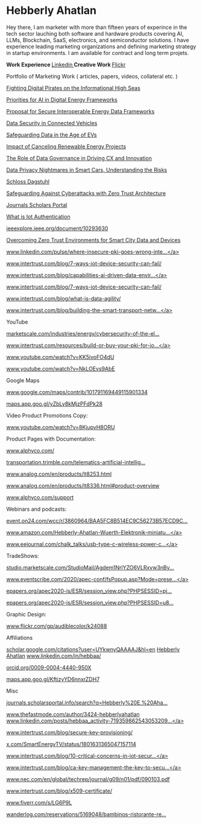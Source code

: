 # Hebberly Ahatlan
Hey there, I am marketer with more than fifteen years of experince in the tech sector lauching both software and hardware products covering AI, LLMs, Blockchain, SaaS, electronics, and semiconductor solutions. I have experience leading marketing organizations and defining marketing strategy in startup environments. I am available for contract and long term projets.

<b> Work Experience </b>  <a href="https://www.linkedin.com/in/hebbaa/"> Linkedin  </a> 
<b> Creative Work </b>    <a href="https://www.flickr.com/photos/audiblecolor/"> Flickr </a>

Portfolio of Marketing Work ( articles, papers, videos, collateral etc. )

<a href="https://www.thefastmode.com/expert-opinion/34122-fighting-digital-pirates-on-the-informational-high-seas">Fighting Digital Pirates on the Informational High Seas</a>

<a href="https://www.smart-energy.com/industry-sectors/cybersecurity/future-priorities-for-ai-in-an-evolving-digital-energy-cyber-security-regulatory-framework/">Priorities for AI in Digital Energy Frameworks</a>

<a href="https://publications.waset.org/10013609/a-proposal-for-a-secure-and-interoperable-data-framework-for-energy-digitalization">Proposal for Secure Interoperable Energy Data Frameworks</a>

<a href="https://www.spiceworks.com/tech/iot/guest-article/data-security-in-connected-vehicles/">Data Security in Connected Vehicles</a>

<a href="https://www.smart-energy.com/industry-sectors/electric-vehicles/safeguarding-battery-systems-and-data-in-the-age-of-evs/"> Safeguarding Data in the Age of EVs</a>

<a href="https://www.linkedin.com/pulse/impact-canceling-renewable-energy-projects-ai-hebberly-ahatlan-79nbc/">Impact of Canceling Renewable Energy Projects</a>

<a href="https://www.spiceworks.com/it-security/data-security/guest-article/the-role-of-data-governance-in-driving-cx-innovation-maritime-ops/">The Role of Data Governance in Driving CX and Innovation</a>

<a href="https://www.spiceworks.com/it-security/data-security/guest-article/data-privacy-nightmares-in-smart-cars-understanding-the-risks/">Data Privacy Nightmares in Smart Cars, Understanding the Risks</a>

<a href="https://dblp.dagstuhl.de/pid/360/4967.html">Schloss Dagstuhl</a>

<a href="https://www.supplychainbrain.com/blogs/1-think-tank/post/37891-safeguarding-against-cyberattacks-with-zero-trust-architecture">Safeguarding Against Cyberattacks with Zero Trust Architecture</a>

<a href="https://journals.scholarsportal.info/details/26878860/v2023inone/1_astmfeaiwsds.xml">Journals Scholars Portal</a>

<a href="https://www.intertrust.com/blog/what-is-iot-authentication-and-why-does-it-matter/">What is Iot Authentication</a>

<a href="https://ieeexplore.ieee.org/document/10293630">ieeexplore.ieee.org/document/10293630</a>

<a href="https://smartcities-conf.org/oldconferences/2023/wp-content/uploads/2023/07/Program-CGV_GET_IHCI_BIGDACI_CSC_2023.pdf">Overcoming Zero Trust Environments for Smart City Data and Devices</a>

<a href="https://www.linkedin.com/pulse/where-insecure-pki-goes-wrong-intertrust" rel="noreferrer nofollow">www.linkedin.com/pulse/where-insecure-pki-goes-wrong-inte...</a>

<a href="https://www.intertrust.com/blog/7-ways-iot-device-security-can-fail/" rel="noreferrer nofollow">www.intertrust.com/blog/7-ways-iot-device-security-can-fail/</a>

<a href="https://www.intertrust.com/blog/capabilities-ai-driven-data-environment" rel="noreferrer nofollow">www.intertrust.com/blog/capabilities-ai-driven-data-envir...</a>

<a href="https://www.intertrust.com/blog/7-ways-iot-device-security-can-fail/" rel="noreferrer nofollow">www.intertrust.com/blog/7-ways-iot-device-security-can-fail/</a>

<a href="https://www.intertrust.com/blog/what-is-data-agility/" rel="noreferrer nofollow">www.intertrust.com/blog/what-is-data-agility/</a>

<a href="https://www.intertrust.com/blog/building-the-smart-transport-networks-of-the-future/" rel="noreferrer nofollow">www.intertrust.com/blog/building-the-smart-transport-netw...</a>

YouTube

<a href="https://marketscale.com/industries/energy/cybersecurity-of-the-electric-grid/" rel="noreferrer nofollow">marketscale.com/industries/energy/cybersecurity-of-the-el...</a>

<a href="https://www.intertrust.com/resources/build-or-buy-your-pki-for-iot/thank-you-26724/" rel="noreferrer nofollow">www.intertrust.com/resources/build-or-buy-your-pki-for-io...</a>

<a href="https://www.youtube.com/watch?v=KK5ivoFO4dU" rel="noreferrer nofollow">www.youtube.com/watch?v=KK5ivoFO4dU</a>

<a href="https://www.youtube.com/watch?v=NkLOEvs9AbE" rel="noreferrer nofollow">www.youtube.com/watch?v=NkLOEvs9AbE</a>

Google Maps

<a href="https://www.google.com/maps/contrib/101791169449115901334" rel="noreferrer nofollow">www.google.com/maps/contrib/101791169449115901334</a>

<a href="https://maps.app.goo.gl/yZbLy8kMjzPFdPk28" rel="noreferrer nofollow">maps.app.goo.gl/yZbLy8kMjzPFdPk28</a>

Video Product Promotions Copy:

<a href="https://www.youtube.com/watch?v=8KjupvH8ORU" rel="noreferrer nofollow">www.youtube.com/watch?v=8KjupvH8ORU</a>

Product Pages with Documentation:

<a href="https://www.alphyco.com/" rel="noreferrer nofollow">www.alphyco.com/</a>

<a href="https://transportation.trimble.com/telematics-artificial-intelligence" rel="noreferrer nofollow">transportation.trimble.com/telematics-artificial-intellig...</a>

<a href="https://www.analog.com/en/products/lt8253.html" rel="noreferrer nofollow">www.analog.com/en/products/lt8253.html</a>

<a href="https://www.analog.com/en/products/lt8336.html#product-overview" rel="noreferrer nofollow">www.analog.com/en/products/lt8336.html#product-overview</a>

<a href="https://www.alphyco.com/support" rel="noreferrer nofollow">www.alphyco.com/support</a>


Webinars and podcasts:

<a href="https://event.on24.com/wcc/r/3860964/BAA5FC8B514EC9C56273B57ECD9C4F71" rel="noreferrer nofollow">event.on24.com/wcc/r/3860964/BAA5FC8B514EC9C56273B57ECD9C...</a>

<a href="https://www.amazon.com/Hebberly-Ahatlan-Wuerth-Elektronik-miniaturization/dp/B08TH3NYR2" rel="noreferrer nofollow">www.amazon.com/Hebberly-Ahatlan-Wuerth-Elektronik-miniatu...</a>

<a href="https://www.eejournal.com/chalk_talks/usb-type-c-wireless-power-charging-wurth-electronik-and-mouser-electronics/" rel="noreferrer nofollow">www.eejournal.com/chalk_talks/usb-type-c-wireless-power-c...</a>


TradeShows:

<a href="https://studio.marketscale.com/StudioMail/Agdem1NrlYZO6VLRxvw3nBywEl9M05EaDokGJ89b4pyKXWP7" rel="noreferrer nofollow">studio.marketscale.com/StudioMail/Agdem1NrlYZO6VLRxvw3nBy...</a>

<a href="https://www.eventscribe.com/2020/apec-conf/fsPopup.asp?Mode=presenterInfo&PresenterID=826177" rel="noreferrer nofollow">www.eventscribe.com/2020/apec-conf/fsPopup.asp?Mode=prese...</a>

<a href="https://epapers.org/apec2020-is/ESR/session_view.php?PHPSESSID=pj745chs3bbhe4299k51t0ahd5&session_id=14" rel="noreferrer nofollow">epapers.org/apec2020-is/ESR/session_view.php?PHPSESSID=pj...</a>

<a href="https://epapers.org/apec2020-is/ESR/session_view.php?PHPSESSID=u8b7mbt2hkgidguvhl6rouuvg6&session_id=12" rel="noreferrer nofollow">epapers.org/apec2020-is/ESR/session_view.php?PHPSESSID=u8...</a>

Graphic Design:

<a href="http://www.flickr.com/gp/audiblecolor/k24088">www.flickr.com/gp/audiblecolor/k24088</a>

Affiliations

<a href="https://scholar.google.com/citations?user=UYkwnyQAAAAJ&hl=en" rel="noreferrer nofollow">scholar.google.com/citations?user=UYkwnyQAAAAJ&hl=en</a>
<a href="https://www.linkedin.com/in/hebbaa?trk=profile-badge" rel="noreferrer nofollow">Hebberly Ahatlan</a>
<a href="https://www.linkedin.com/in/hebbaa/" rel="noreferrer nofollow">www.linkedin.com/in/hebbaa/</a>

<a href="https://orcid.org/0009-0004-4440-950X" rel="noreferrer nofollow">orcid.org/0009-0004-4440-950X</a>

<a href="https://maps.app.goo.gl/KftizyYD6nnxrZDH7" rel="noreferrer nofollow">maps.app.goo.gl/KftizyYD6nnxrZDH7</a>

Misc

<a href="https://journals.scholarsportal.info/search?q=Hebberly E. Ahatlan&search_in=AUTHOR&sub=" rel="noreferrer nofollow">journals.scholarsportal.info/search?q=Hebberly%20E.%20Aha...</a>

<a href="https://www.thefastmode.com/author/3424-hebberlyahatlan" rel="noreferrer nofollow">www.thefastmode.com/author/3424-hebberlyahatlan</a>
<a href="https://www.linkedin.com/posts/hebbaa_activity-7193598625430532098-vEoR/" rel="noreferrer nofollow">www.linkedin.com/posts/hebbaa_activity-719359862543053209...</a>

<a href="https://www.intertrust.com/blog/secure-key-provisioning/" rel="noreferrer nofollow">www.intertrust.com/blog/secure-key-provisioning/</a>

<a href="https://x.com/SmartEnergyTV/status/1801631365047157114" rel="noreferrer nofollow">x.com/SmartEnergyTV/status/1801631365047157114</a>

<a href="https://www.intertrust.com/blog/10-critical-concerns-in-iot-security/" rel="noreferrer nofollow">www.intertrust.com/blog/10-critical-concerns-in-iot-secur...</a>

<a href="https://www.intertrust.com/blog/ca-key-management-the-key-to-secure-iot-networks/" rel="noreferrer nofollow">www.intertrust.com/blog/ca-key-management-the-key-to-secu...</a>

<a href="https://www.nec.com/en/global/techrep/journal/g09/n01/pdf/090103.pdf" rel="noreferrer nofollow">www.nec.com/en/global/techrep/journal/g09/n01/pdf/090103.pdf</a>

<a href="https://www.intertrust.com/blog/x509-certificate/" rel="noreferrer nofollow">www.intertrust.com/blog/x509-certificate/</a>

<a href="https://www.fiverr.com/s/LG6P9L" rel="noreferrer nofollow">www.fiverr.com/s/LG6P9L</a>

<a href="https://wanderlog.com/reservations/5169048/bambinos-ristorante-reservations" rel="noreferrer nofollow">wanderlog.com/reservations/5169048/bambinos-ristorante-re...</a>
